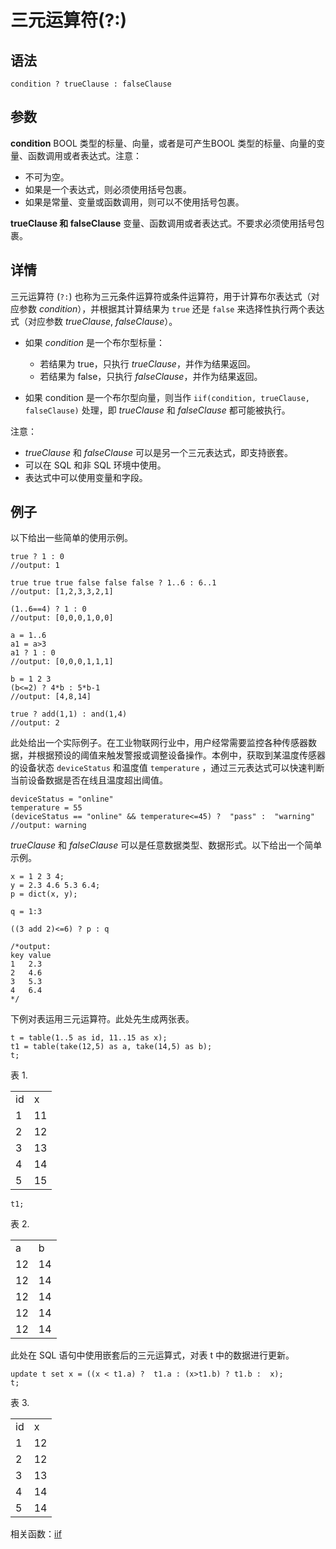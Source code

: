 # **三元运算符(?:)**

## 语法

`condition ? trueClause :
falseClause`

## 参数

**condition** BOOL 类型的标量、向量，或者是可产生BOOL 类型的标量、向量的变量、函数调用或者表达式。注意：

* 不可为空。
* 如果是一个表达式，则必须使用括号包裹。
* 如果是常量、变量或函数调用，则可以不使用括号包裹。

**trueClause 和 falseClause** 变量、函数调用或者表达式。不要求必须使用括号包裹。

## 详情

三元运算符 (`?:`) 也称为三元条件运算符或条件运算符，用于计算布尔表达式（对应参数
*condition*），并根据其计算结果为 `true` 还是 `false`
来选择性执行两个表达式（对应参数 *trueClause*, *falseClause*）。

* 如果 *condition* 是一个布尔型标量：

  + 若结果为 true，只执行 *trueClause*，并作为结果返回。
  + 若结果为 false，只执行 *falseClause*，并作为结果返回。
* 如果 condition 是一个布尔型向量，则当作 `iif(condition, trueClause,
  falseClause)` 处理，即 *trueClause* 和 *falseClause*
  都可能被执行。

注意：

* *trueClause* 和 *falseClause* 可以是另一个三元表达式，即支持嵌套。
* 可以在 SQL 和非 SQL 环境中使用。
* 表达式中可以使用变量和字段。

## 例子

以下给出一些简单的使用示例。

```
true ? 1 : 0
//output: 1

true true true false false false ? 1..6 : 6..1
//output: [1,2,3,3,2,1]

(1..6==4) ? 1 : 0
//output: [0,0,0,1,0,0]

a = 1..6
a1 = a>3
a1 ? 1 : 0
//output: [0,0,0,1,1,1]

b = 1 2 3
(b<=2) ? 4*b : 5*b-1
//output: [4,8,14]

true ? add(1,1) : and(1,4)
//output: 2
```

此处给出一个实际例子。在工业物联网行业中，用户经常需要监控各种传感器数据，并根据预设的阈值来触发警报或调整设备操作。本例中，获取到某温度传感器的设备状态
`deviceStatus` 和温度值 `temperature`
，通过三元表达式可以快速判断当前设备数据是否在线且温度超出阈值。

```
deviceStatus = "online"
temperature = 55
(deviceStatus == "online" && temperature<=45) ?  "pass" :  "warning"
//output: warning
```

*trueClause* 和 *falseClause*
可以是任意数据类型、数据形式。以下给出一个简单示例。

```
x = 1 2 3 4;
y = 2.3 4.6 5.3 6.4;
p = dict(x, y);

q = 1:3

((3 add 2)<=6) ? p : q

/*output:
key	value
1	2.3
2	4.6
3	5.3
4	6.4
*/
```

下例对表运用三元运算符。此处先生成两张表。

```
t = table(1..5 as id, 11..15 as x);
t1 = table(take(12,5) as a, take(14,5) as b);
t;
```

表 1.

|  |  |
| --- | --- |
| id | x |
| 1 | 11 |
| 2 | 12 |
| 3 | 13 |
| 4 | 14 |
| 5 | 15 |

```
t1;
```

表 2.

|  |  |
| --- | --- |
| a | b |
| 12 | 14 |
| 12 | 14 |
| 12 | 14 |
| 12 | 14 |
| 12 | 14 |

此处在 SQL 语句中使用嵌套后的三元运算式，对表 t 中的数据进行更新。

```
update t set x = ((x < t1.a) ?  t1.a : (x>t1.b) ? t1.b :  x);
t;
```

表 3.

|  |  |
| --- | --- |
| id | x |
| 1 | 12 |
| 2 | 12 |
| 3 | 13 |
| 4 | 14 |
| 5 | 14 |

相关函数：[iif](../../funcs/i/iif.html)

